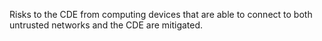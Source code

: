 Risks to the CDE from computing devices that are able to connect to both untrusted networks and the CDE are mitigated.